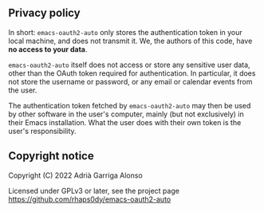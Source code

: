 ## Privacy policy

In short: `emacs-oauth2-auto` only stores the authentication token in your local
machine, and does not transmit it. We, the authors of this code, have **no
access to your data**.

`emacs-oauth2-auto` itself does not access or store any sensitive user data,
other than the OAuth token required for authentication. In particular, it does
not store the username or password, or any email or calendar events from the
user.

The authentication token fetched by `emacs-oauth2-auto` may then be used by
other software in the user's computer, mainly (but not exclusively) in their
Emacs installation. What the user does with their own token is the user's
responsibility.


## Copyright notice

Copyright (C) 2022 Adrià Garriga Alonso

Licensed under GPLv3 or later, see the project page
<https://github.com/rhaps0dy/emacs-oauth2-auto>
